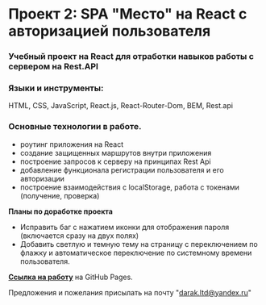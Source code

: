 # Проект 2: SPA "Место" на React c авторизацией пользователя

### Учебный проект на React для отработки навыков работы с сервером на Rest.API

### Языки и инструменты:

HTML, CSS, JavaScript, React.js, React-Router-Dom, BEM, Rest.api

### Основные технологии в работе.

- роутинг приложения на React
- создание защищенных маршрутов внутри приложения
- построение запросов к серверу на принципах Rest Api
- добавление функционала регистрации пользователя и его авторизации
- построение взаимодействия с localStorage, работа с токенами (получение, проверка)

**Планы по доработке проекта**

- Исправить баг с нажатием иконки для отображения пароля (включается сразу на двух полях)
- Добавить светлую и темную тему на страницу с переключением по флажку и автоматическое переключение по системному времени пользователя.

**[Ссылка на работу](https://michael2m-dot.github.io/react-mesto-auth/index.html)** на GitHub Pages.

Предложения и пожелания присылать на почту "darak.ltd@yandex.ru"
